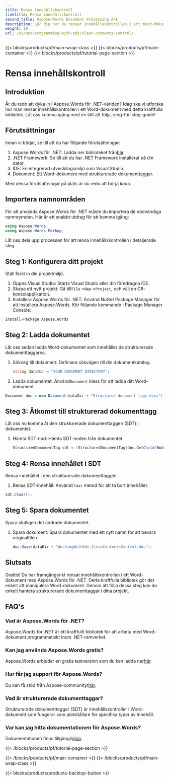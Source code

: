 ```yaml
---
title: Rensa innehållskontroll
linktitle: Rensa innehållskontroll
second_title: Aspose.Words Document Processing API
description: Lär dig hur du rensar innehållskontrollen i ett Word-dokument med Aspose.Words för .NET med vår steg-för-steg-guide.
weight: 10
url: /sv/net/programming-with-sdt/clear-contents-control/
---
```


{{< blocks/products/pf/main-wrap-class >}}
{{< blocks/products/pf/main-container >}}
{{< blocks/products/pf/tutorial-page-section >}}

# Rensa innehållskontroll

## Introduktion

Är du redo att dyka in i Aspose.Words för .NET-världen? Idag ska vi utforska hur man rensar innehållskontrollen i ett Word-dokument med detta kraftfulla bibliotek. Låt oss komma igång med en lätt att följa, steg-för-steg-guide!

## Förutsättningar

Innan vi börjar, se till att du har följande förutsättningar:

1.  Aspose.Words för .NET: Ladda ner biblioteket från[här](https://releases.aspose.com/words/net/).
2. .NET Framework: Se till att du har .NET Framework installerat på din dator.
3. IDE: En integrerad utvecklingsmiljö som Visual Studio.
4. Dokument: Ett Word-dokument med strukturerade dokumenttaggar.

Med dessa förutsättningar på plats är du redo att börja koda.

## Importera namnområden

För att använda Aspose.Words för .NET måste du importera de nödvändiga namnrymden. Här är ett snabbt utdrag för att komma igång:

```csharp
using Aspose.Words;
using Aspose.Words.Markup;
```

Låt oss dela upp processen för att rensa innehållskontrollen i detaljerade steg.

## Steg 1: Konfigurera ditt projekt

Ställ först in din projektmiljö.

1. Öppna Visual Studio: Starta Visual Studio eller din föredragna IDE.
2.  Skapa ett nytt projekt: Gå till`File` >`New` >`Project`, och välj en C#-konsolapplikation.
3. Installera Aspose.Words för .NET: Använd NuGet Package Manager för att installera Aspose.Words. Kör följande kommando i Package Manager Console:
```sh
Install-Package Aspose.Words
```

## Steg 2: Ladda dokumentet

Låt oss sedan ladda Word-dokumentet som innehåller de strukturerade dokumenttaggarna.

1. Sökväg till dokument: Definiera sökvägen till din dokumentkatalog.
   ```csharp
   string dataDir = "YOUR DOCUMENT DIRECTORY";
   ```
2.  Ladda dokumentet: Använd`Document` klass för att ladda ditt Word-dokument.
   ```csharp
   Document doc = new Document(dataDir + "Structured document tags.docx");
   ```

## Steg 3: Åtkomst till strukturerad dokumenttagg

Låt oss nu komma åt den strukturerade dokumenttaggen (SDT) i dokumentet.

1. Hämta SDT-nod: Hämta SDT-noden från dokumentet.
   ```csharp
   StructuredDocumentTag sdt = (StructuredDocumentTag)doc.GetChild(NodeType.StructuredDocumentTag, 0, true);
   ```

## Steg 4: Rensa innehållet i SDT

Rensa innehållet i den strukturerade dokumenttaggen.

1.  Rensa SDT-innehåll: Använd`Clear` metod för att ta bort innehållet.
   ```csharp
   sdt.Clear();
   ```

## Steg 5: Spara dokumentet

Spara slutligen det ändrade dokumentet.

1. Spara dokument: Spara dokumentet med ett nytt namn för att bevara originalfilen.
   ```csharp
   doc.Save(dataDir + "WorkingWithSdt.ClearContentsControl.doc");
   ```

## Slutsats

Grattis! Du har framgångsrikt rensat innehållskontrollen i ett Word-dokument med Aspose.Words för .NET. Detta kraftfulla bibliotek gör det enkelt att manipulera Word-dokument. Genom att följa dessa steg kan du enkelt hantera strukturerade dokumenttaggar i dina projekt.

## FAQ's

### Vad är Aspose.Words för .NET?

Aspose.Words för .NET är ett kraftfullt bibliotek för att arbeta med Word-dokument programmatiskt inom .NET-ramverket.

### Kan jag använda Aspose.Words gratis?

 Aspose.Words erbjuder en gratis testversion som du kan ladda ner[här](https://releases.aspose.com/).

### Hur får jag support för Aspose.Words?

 Du kan få stöd från Aspose-communityt[här](https://forum.aspose.com/c/words/8).

### Vad är strukturerade dokumenttaggar?

Strukturerade dokumenttaggar (SDT) är innehållskontroller i Word-dokument som fungerar som platshållare för specifika typer av innehåll.

### Var kan jag hitta dokumentationen för Aspose.Words?

 Dokumentationen finns tillgänglig[här](https://reference.aspose.com/words/net/).

{{< /blocks/products/pf/tutorial-page-section >}}

{{< /blocks/products/pf/main-container >}}
{{< /blocks/products/pf/main-wrap-class >}}

{{< blocks/products/products-backtop-button >}}
